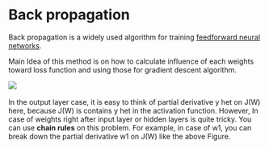 # Back propagation



Back propagation is a widely used algorithm for training [feedforward neural networks](https://en.wikipedia.org/wiki/Feedforward\_neural\_network).

Main Idea of this method is on how to calculate influence of each weights toward loss function and using those for gradient descent algorithm.

![](<../.gitbook/assets/스크린샷 2022-02-19 오후 12.53.51.png>)

In the output layer case, it is easy to think of partial derivative y het on J(W) here, because J(W) is contains y het in the activation function. However, In case of weights right after input layer or hidden layers is quite tricky. You can use **chain rules** on this problem. For example, in case of w1, you can break down the partial derivative w1 on J(W) like the above Figure.
